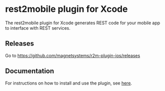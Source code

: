 rest2mobile plugin for Xcode
==============

The rest2mobile plugin for Xcode generates REST code for your mobile app to interface with REST services.

Releases
--------

Go to https://github.com/magnetsystems/r2m-plugin-ios/releases

## Documentation

For instructions on how to install and use the plugin, see [here](https://github.com/magnetsystems/r2m-plugin-ios/wiki).

